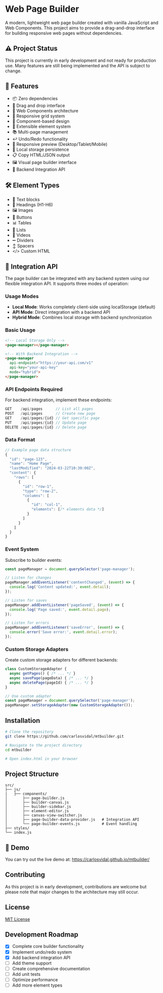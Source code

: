 # Web Page Builder

A modern, lightweight web page builder created with vanilla JavaScript and Web Components. This project aims to provide a drag-and-drop interface for building responsive web pages without dependencies.

## ⚠️ Project Status
This project is currently in early development and not ready for production use. Many features are still being implemented and the API is subject to change.

## 🌟 Features
- 📦 Zero dependencies
- 🎨 Drag and drop interface
- 🧩 Web Components architecture
- 📱 Responsive grid system
- 🎯 Component-based design
- 🔌 Extensible element system
- 📚 Multi-page management
- ↩️ Undo/Redo functionality
- 📱 Responsive preview (Desktop/Tablet/Mobile)
- 🔄 Local storage persistence
- 📋 Copy HTML/JSON output
- 🖼️ Visual page builder interface
- 🔌 Backend Integration API

## 🛠️ Element Types
- 📝 Text blocks
- 🎯 Headings (H1-H6)
- 🖼️ Images
- 🔘 Buttons
- 📊 Tables
- 📝 Lists
- 🎥 Videos
- ➖ Dividers
- ↕️ Spacers
- </> Custom HTML

## 🔌 Integration API
The page builder can be integrated with any backend system using our flexible integration API. It supports three modes of operation:

### Usage Modes
- **Local Mode**: Works completely client-side using localStorage (default)
- **API Mode**: Direct integration with a backend API
- **Hybrid Mode**: Combines local storage with backend synchronization

### Basic Usage
```html
<!-- Local Storage Only -->
<page-manager></page-manager>

<!-- With Backend Integration -->
<page-manager 
  api-endpoint="https://your-api.com/v1"
  api-key="your-api-key"
  mode="hybrid">
</page-manager>
```

### API Endpoints Required
For backend integration, implement these endpoints:
```javascript
GET    /api/pages      // List all pages
POST   /api/pages      // Create new page
GET    /api/pages/{id} // Get specific page
PUT    /api/pages/{id} // Update page
DELETE /api/pages/{id} // Delete page
```

### Data Format
```javascript
// Example page data structure
{
  "id": "page-123",
  "name": "Home Page",
  "lastModified": "2024-03-22T10:30:00Z",
  "content": {
    "rows": [
      {
        "id": "row-1",
        "type": "row-2",
        "columns": [
          {
            "id": "col-1",
            "elements": [/* elements data */]
          }
        ]
      }
    ]
  }
}
```

### Event System
Subscribe to builder events:
```javascript
const pageManager = document.querySelector('page-manager');

// Listen for changes
pageManager.addEventListener('contentChanged', (event) => {
  console.log('Content updated:', event.detail);
});

// Listen for saves
pageManager.addEventListener('pageSaved', (event) => {
  console.log('Page saved:', event.detail.page);
});

// Listen for errors
pageManager.addEventListener('saveError', (event) => {
  console.error('Save error:', event.detail.error);
});
```

### Custom Storage Adapters
Create custom storage adapters for different backends:
```javascript
class CustomStorageAdapter {
  async getPages() { /* ... */ }
  async savePage(pageData) { /* ... */ }
  async deletePage(pageId) { /* ... */ }
}

// Use custom adapter
const pageManager = document.querySelector('page-manager');
pageManager.setStorageAdapter(new CustomStorageAdapter());
```

## Installation
```bash
# Clone the repository
git clone https://github.com/carlosvidal/mtbuilder.git

# Navigate to the project directory
cd mtbuilder

# Open index.html in your browser
```

## Project Structure
```
src/
├── js/
|   ├── components/
│       ├── page-builder.js
│       ├── builder-canvas.js
│       ├── builder-sidebar.js
│       ├── element-editor.js
│       ├── canvas-view-switcher.js
│       ├── page-builder-data-provider.js   # Integration API
│       └── page-builder-events.js          # Event handling
├── styles/
└── index.js
```

## 🚀 Demo
You can try out the live demo at: https://carlosvidal.github.io/mtbuilder/

## Contributing
As this project is in early development, contributions are welcome but please note that major changes to the architecture may still occur.

## License
[MIT License](LICENSE)

## Development Roadmap
- [x] Complete core builder functionality
- [x] Implement undo/redo system
- [x] Add backend integration API
- [ ] Add theme support
- [ ] Create comprehensive documentation
- [ ] Add unit tests
- [ ] Optimize performance
- [ ] Add more element types
